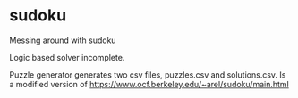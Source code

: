 # sudoku

Messing around with sudoku

Logic based solver incomplete.

Puzzle generator generates two csv files, puzzles.csv and solutions.csv. Is a modified version of https://www.ocf.berkeley.edu/~arel/sudoku/main.html
